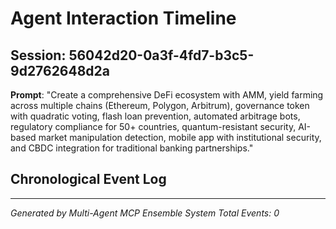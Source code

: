 # Agent Interaction Timeline

## Session: 56042d20-0a3f-4fd7-b3c5-9d2762648d2a
**Prompt**: "Create a comprehensive DeFi ecosystem with AMM, yield farming across multiple chains (Ethereum, Polygon, Arbitrum), governance token with quadratic voting, flash loan prevention, automated arbitrage bots, regulatory compliance for 50+ countries, quantum-resistant security, AI-based market manipulation detection, mobile app with institutional security, and CBDC integration for traditional banking partnerships."

## Chronological Event Log



---
*Generated by Multi-Agent MCP Ensemble System*
*Total Events: 0*
